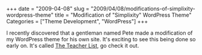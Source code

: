 +++
date = "2009-04-08"
slug = "2009/04/08/modifications-of-simplixity-wordpress-theme"
title = "Modification of \"Simplixity\" WordPress Theme"
Categories = ["Theme Development", "WordPress"]
+++

I recently discovered that a gentleman named Pete made a modification of my WordPress theme for his own site. It's exciting to see this being done so early on. It's called [The Teacher List](http://www.theteacherlist.ca/), go check it out.
